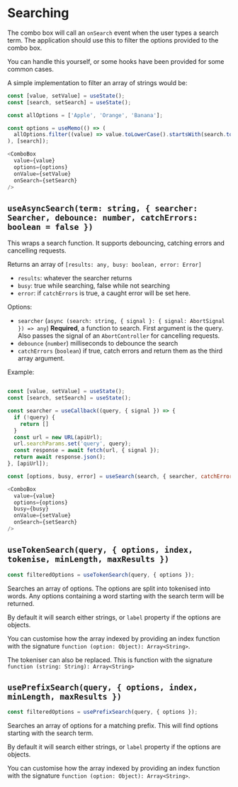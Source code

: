 # Searching

The combo box will call an `onSearch` event when the user types a search term.
The application should use this to filter the options provided to the combo box.

You can handle this yourself, or some hooks have been provided for some common cases.

A simple implementation to filter an array of strings would be:

```js
const [value, setValue] = useState();
const [search, setSearch] = useState();

const allOptions = ['Apple', 'Orange', 'Banana'];

const options = useMemo(() => (
  allOptions.filter((value) => value.toLowerCase().startsWith(search.toLowerCase())
), [search]);

<ComboBox
  value={value}
  options={options}
  onValue={setValue}
  onSearch={setSearch}
/>
```

## `useAsyncSearch(term: string, { searcher: Searcher, debounce: number, catchErrors: boolean = false })`

This wraps a search function.  It supports debouncing, catching errors and cancelling requests.

Returns an array of `[results: any, busy: boolean, error: Error]`

- `results`: whatever the searcher returns
- `busy`: true while searching, false while not searching
- `error`: if `catchErrors` is true, a caught error will be set here.

Options:

- `searcher` (`async (search: string, { signal }: { signal: AbortSignal }) => any`) **Required**, a function to search.
  First argument is the query.  Also passes the signal of an `AbortController` for cancelling requests.
- `debounce` (`number`) milliseconds to debounce the search 
- `catchErrors` (`boolean`) if true, catch errors and return them as the third array argument.

Example:

```javascript

const [value, setValue] = useState();
const [search, setSearch] = useState();

const searcher = useCallback((query, { signal }) => {
  if (!query) {
    return [] 
  }
  const url = new URL(apiUrl);
  url.searchParams.set('query', query);
  const response = await fetch(url, { signal });
  return await response.json();
}, [apiUrl]);

const [options, busy, error] = useSearch(search, { searcher, catchErrors: true });

<ComboBox
  value={value}
  options={options}
  busy={busy}
  onValue={setValue}
  onSearch={setSearch}
/>
```

## `useTokenSearch(query, { options, index, tokenise, minLength, maxResults })`

```javascript
const filteredOptions = useTokenSearch(query, { options });
```

Searches an array of options.  The options are split into tokenised into words.
Any options containing a word starting with the search term will be returned.

By default it will search either strings, or `label` property if the options are objects.

You can customise how the array indexed by providing an index function with the signature `function (option: Object): Array<String>`.

The tokeniser can also be replaced.  This is function with the signature `function (string: String): Array<String>`

## `usePrefixSearch(query, { options, index, minLength, maxResults })`

```javascript
const filteredOptions = usePrefixSearch(query, { options });
```

Searches an array of options for a matching prefix.  This will find options starting with the search term.

By default it will search either strings, or `label` property if the options are objects.

You can customise how the array indexed by providing an index function with the signature `function (option: Object): Array<String>`.
